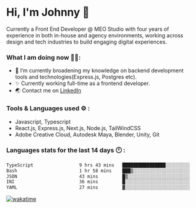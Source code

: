 # Hi, I'm Johnny 👋

Currently a Front End Developer @ MEO Studio with four years of experience in both in-house and agency environments, working across design and tech industries to build engaging digital experiences.

### What I am doing now 🧑‍💻:

- 🔭 I’m currently broadening my knowledge on backend development tools and technologies(Express.js, Postgres etc).
- ✨ Currently working full-time as a frontend developer.
- 🌏 Contact me on [LinkedIn](https://www.linkedin.com/in/johchai/)

### Tools & Languages used ⚙️ :

- Javascript, Typescript
- React.js, Express.js, Next.js, Node.js, TailWindCSS
- Adobe Creative Cloud, Autodesk Maya, Blender, Unity, Git

### Languages stats for the last 14 days 🕛 :

<!--START_SECTION:waka-->

```txt
TypeScript                 9 hrs 43 mins   ████████████████░░░░░░░░░   64.40 %
Bash                       1 hr 58 mins    ███▒░░░░░░░░░░░░░░░░░░░░░   13.13 %
JSON                       43 mins         █▒░░░░░░░░░░░░░░░░░░░░░░░   04.77 %
INI                        36 mins         █░░░░░░░░░░░░░░░░░░░░░░░░   04.05 %
YAML                       27 mins         ▓░░░░░░░░░░░░░░░░░░░░░░░░   03.01 %
```

<!--END_SECTION:waka-->

[![wakatime](https://wakatime.com/badge/user/0cd14e89-b357-451d-b5c1-4a79286fb5a6.svg)](https://wakatime.com/@0cd14e89-b357-451d-b5c1-4a79286fb5a6)
